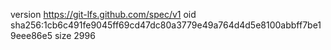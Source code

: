 version https://git-lfs.github.com/spec/v1
oid sha256:1cb6c491fe9045ff69cd47dc80a3779e49a764d4d5e8100abbff7be19eee86e5
size 2996

